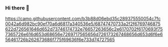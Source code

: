 ### Hi there 👋

<!--
**Igor-Estevan/Igor-Estevan** is a ✨ _special_ ✨ repository because its `README.md` (this file) appears on your GitHub profile.

Here are some ideas to get you started:

- 🔭 I’m currently working on ...
- 🌱 I’m currently learning ...
- 👯 I’m looking to collaborate on ...
- 🤔 I’m looking for help with ...
- 💬 Ask me about ...
- 📫 How to reach me: ...
- 😄 Pronouns: ...
- ⚡ Fun fact: ...
-->


https://camo.githubusercontent.com/b3b88d06ebd35c289375550054c7fc0042a6d982bc90ef70a6d6817a340536e5/68747470733a2f2f6769746875622d726561646d652d73746174732e76657263656c2e6170702f6170693f757365726e616d653d68656e7269717565656d726173267468656d653d6f6e656461726b262673686f775f69636f6e733d74727565
